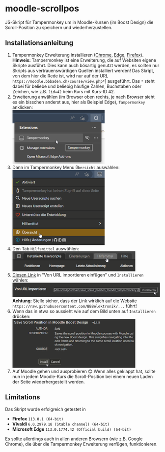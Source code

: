 # moodle-scrollpos
JS-Skript für Tampermonkey um in Moodle-Kursen (im Boost Design) die Scroll-Position zu speichern und wiederherzustellen.

## Installationsanleitung
1. Tampermonkey Erweiterung installieren ([Chrome](https://chrome.google.com/webstore/detail/tampermonkey/dhdgffkkebhmkfjojejmpbldmpobfkfo), [Edge](https://microsoftedge.microsoft.com/addons/detail/tampermonkey/iikmkjmpaadaobahmlepeloendndfphd?hl=de-DE&gl=CH), [Firefox](https://addons.mozilla.org/de/firefox/addon/tampermonkey/)).<br>
**Hinweis:** Tampermonkey ist eine Erweiterung, die auf Websiten eigene Skripte ausführt. Dies kann auch bösartig genutzt werden, es sollten nur Skripts aus vertrauenswürdigen Quellen installiert werden! Das Skript, von dem hier die Rede ist, wird nur auf der URL `https://moodle.bbbaden.ch/course/view.php*`] ausgeführt. Das `*` steht dabei für beliebe und beliebig häufige Zahlen, Buchstaben oder Zeichen, wie z.B. `?id=42` beim Kurs mit Kurs-ID 42.
2. Erweiterung anwählen (im Browser oben rechts, je nach Browser sieht es ein bisschen anderst aus, hier als Beispiel Edge), `Tampermonkey` anklicken:<br><img src="images/edge1_de.png" width="300">
3. Dann im Tampermonkey Menu `Übersicht` auswählen:<br><img src="images/edge2_de.png" width="300">
4. Den Tab `Hilfsmittel` auswählen:<br><img src="images/edge3_de.png" width="400">
5. [Diesen Link](https://raw.githubusercontent.com/BBBelektronik/moodle-scrollpos/main/save_scroll_position_moodle_tampermonkey.js) in "Von URL importieren einfügen" und `Installieren` wählen:<br><img src="images/edge4_de.png" width="500"><br>
**Achtung:** Stelle sicher, dass der Link wirklich auf die Website `https://raw.githubusercontent.com/BBBelektronik/...` führt!
6. Wenn das in etwa so aussieht wie auf dem Bild unten auf `Installieren` drücken:<br><img src="images/edge5_de.png" width="400">
7. Auf Moodle gehen und ausprobieren 😊 Wenn alles geklappt hat, sollte nun in jedem Moodle-Kurs die Scroll-Position bei einem neuen Laden der Seite wiederhergestellt werden.

## Limitations
Das Skript wurde erfolgreich getestet in
* **Firefox** `113.0.1 (64-bit)`
* **Vivaldi** `6.0.2979.18 (Stable channel) (64-bit)`
* **Microsoft Edge** `113.0.1774.42 (Official build) (64-bit)`

Es sollte allerdings auch in allen anderen Browsern (wie z.B. Google Chrome), die über die Tampermonkey Erweiterung verfügen, funktionieren.